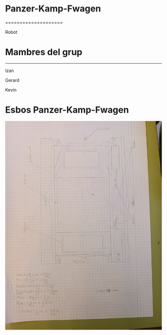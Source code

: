 # Panzer-Kamp-Fwagen
====================
 
 Robot

# Mambres del grup
------------------

 Izan
 
 Gerard
 
 Kevin

 # Esbos Panzer-Kamp-Fwagen

![Esbos](IMG_20231122_130634.jpg "Panzer-Kamp-Fwagen Esbos")



